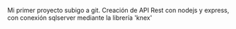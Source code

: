 Mi primer proyecto subigo a git.
Creación de API Rest con nodejs y express, con conexión sqlserver mediante la librería 'knex' 
